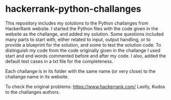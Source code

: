 # hackerrank-python-challanges

This repository includes my solutions to the Python challanges from HackerRank website. 
I started the Python files with the code given in the website as the challange,
and added my solution. Some questions included many parts to start with, either related to input,
output handling, or to provide a blueprint for the solution, and some to test the solution code.
To distinguish my code from the code originally given in the challange I used start and end 
words commented before and after my code. I also, added the default test cases 
in a txt file for the completeness.

Each challange is in its folder with the same name (or very close) 
to the challange name in its website. 

To check the original problems: https://www.hackerrank.com/
Lastly, Kudos to the challanges authors.